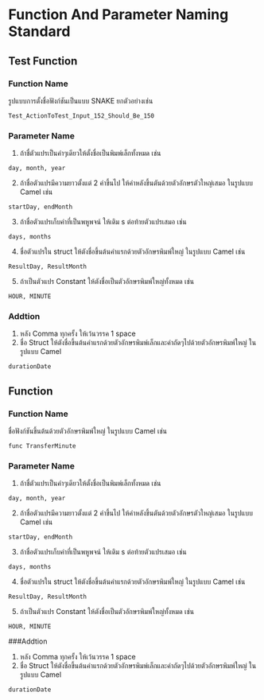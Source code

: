 # Function And Parameter Naming Standard

## Test Function
### Function Name
รูปแบบการตั้งชื่อฟังก์ชันเป็นแบบ SNAKE
ยกตัวอย่างเช่น
``````````
Test_ActionToTest_Input_152_Should_Be_150
``````````

### Parameter Name
1. ถ้าชื่ตัวแปรเป็นคำๆเดียวให้ตั้งชื่อเป็นพิมพ์เล็กทั้งหมด เช่น
```````````````
day, month, year
```````````````
2. ถ้าชื่อตัวแปรมีความยาวตั้งแต่ 2 คำขึ้นไป ให้คำหลังขึ้นตันด้วยตัวอักษรตัวใหญ่เสมอ ในรูปแบบ Camel เช่น
```````````````
startDay, endMonth
```````````````
3. ถ้าชื่อตัวแปรเก็บค่าที่เป็นพหูพจน์ ให้เติม s ต่อท้ายตัวแปรเสมอ เช่น
```````````````
days, months
```````````````
4. ชื่อตัวแปรใน struct ให้ตังชื่อขึ้นต้นคำแรกด้วยตัวอักษรพิมพ์ใหญ่ ในรูปแบบ Camel เช่น
```````````````
ResultDay, ResultMonth
```````````````
5. ถ้าเป็นตัวแปร Constant ให้ตังชื่อเป็นตัวอักษรพิมพ์ใหญ่ทั้งหมด เช่น
```````````````
HOUR, MINUTE
```````````````

### Addtion
1. หลัง Comma ทุกครั้ง ให้เว้นวรรค 1 space
2. ชื่อ Struct ให้ตังชื่อขึ้นต้นคำแรกด้วยตัวอักษรพิมพ์เล็กและคำถัดๆไปด้วยตัวอักษรพิมพ์ใหญ่ ในรูปแบบ Camel
```````````````
durationDate
```````````````

## Function
### Function Name
ชื่อฟังก์ชันขึ้นต้นด้วยตัวอักษรพิมพ์ใหญ่ ในรูปแบบ Camel เช่น
```````````````
func TransferMinute
```````````````

### Parameter Name
1. ถ้าชื่ตัวแปรเป็นคำๆเดียวให้ตั้งชื่อเป็นพิมพ์เล็กทั้งหมด เช่น
```````````````
day, month, year
```````````````
2. ถ้าชื่อตัวแปรมีความยาวตั้งแต่ 2 คำขึ้นไป ให้คำหลังขึ้นตันด้วยตัวอักษรตัวใหญ่เสมอ ในรูปแบบ Camel เช่น
```````````````
startDay, endMonth
```````````````
3. ถ้าชื่อตัวแปรเก็บค่าที่เป็นพหูพจน์ ให้เติม s ต่อท้ายตัวแปรเสมอ เช่น
```````````````
days, months
```````````````
4. ชื่อตัวแปรใน struct ให้ตังชื่อขึ้นต้นคำแรกด้วยตัวอักษรพิมพ์ใหญ่ ในรูปแบบ Camel เช่น
```````````````
ResultDay, ResultMonth
```````````````
5. ถ้าเป็นตัวแปร Constant ให้ตังชื่อเป็นตัวอักษรพิมพ์ใหญ่ทั้งหมด เช่น
```````````````
HOUR, MINUTE
```````````````

###Addtion
1. หลัง Comma ทุกครั้ง ให้เว้นวรรค 1 space
2. ชื่อ Struct ให้ตังชื่อขึ้นต้นคำแรกด้วยตัวอักษรพิมพ์เล็กและคำถัดๆไปด้วยตัวอักษรพิมพ์ใหญ่ ในรูปแบบ Camel
```````````````
durationDate
```````````````
